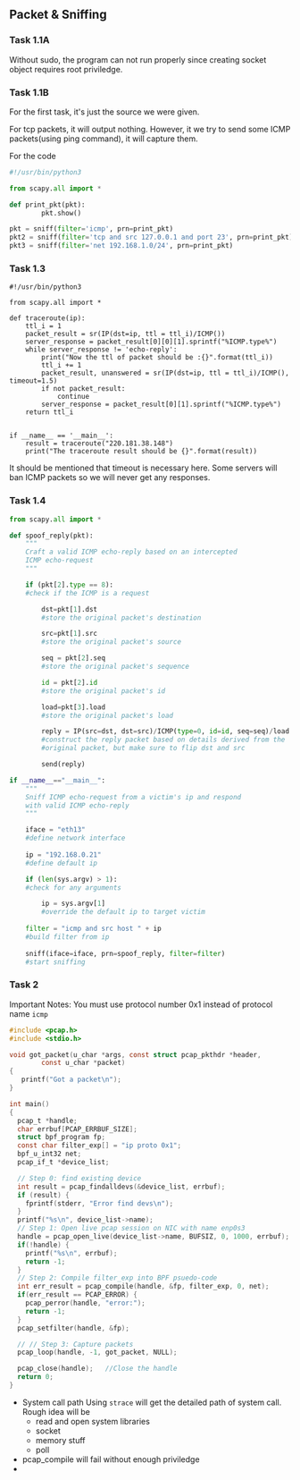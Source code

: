 ## Packet & Sniffing

### Task 1.1A

Without sudo, the program can not run properly since creating socket object requires root priviledge. 

### Task 1.1B

For the first task, it's just the source we were given. 

For tcp packets, it will output nothing. However, it we try to send some ICMP packets(using ping command), it will capture them. 

For the code 

``` python
#!/usr/bin/python3

from scapy.all import *

def print_pkt(pkt):
        pkt.show()

pkt = sniff(filter='icmp', prn=print_pkt)
pkt2 = sniff(filter='tcp and src 127.0.0.1 and port 23', prn=print_pkt)
pkt3 = sniff(filter='net 192.168.1.0/24', prn=print_pkt)

```

### Task 1.3

```
#!/usr/bin/python3

from scapy.all import *

def traceroute(ip):
	ttl_i = 1
	packet_result = sr(IP(dst=ip, ttl = ttl_i)/ICMP())
	server_response = packet_result[0][0][1].sprintf("%ICMP.type%")
	while server_response != 'echo-reply':
		print("Now the ttl of packet should be :{}".format(ttl_i))
		ttl_i += 1
		packet_result, unanswered = sr(IP(dst=ip, ttl = ttl_i)/ICMP(), timeout=1.5)
		if not packet_result:
			continue
		server_response = packet_result[0][1].sprintf("%ICMP.type%")
	return ttl_i


if __name__ == '__main__':
	result = traceroute("220.181.38.148")
	print("The traceroute result should be {}".format(result))

```
It should be mentioned that timeout is necessary here. Some servers will ban ICMP packets so we will never get any responses. 

### Task 1.4 
``` python
from scapy.all import *

def spoof_reply(pkt):
    """
    Craft a valid ICMP echo-reply based on an intercepted
    ICMP echo-request    
    """

    if (pkt[2].type == 8):
    #check if the ICMP is a request

        dst=pkt[1].dst
        #store the original packet's destination

        src=pkt[1].src
        #store the original packet's source

        seq = pkt[2].seq
        #store the original packet's sequence

        id = pkt[2].id
        #store the original packet's id

        load=pkt[3].load
        #store the original packet's load

        reply = IP(src=dst, dst=src)/ICMP(type=0, id=id, seq=seq)/load
        #construct the reply packet based on details derived from the
        #original packet, but make sure to flip dst and src

        send(reply)

if __name__=="__main__":
    """
    Sniff ICMP echo-request from a victim's ip and respond
    with valid ICMP echo-reply  
    """

    iface = "eth13"
    #define network interface
   
    ip = "192.168.0.21"
    #define default ip

    if (len(sys.argv) > 1):
    #check for any arguments

        ip = sys.argv[1]
        #override the default ip to target victim
   
    filter = "icmp and src host " + ip
    #build filter from ip
 
    sniff(iface=iface, prn=spoof_reply, filter=filter)
    #start sniffing
```

### Task 2
Important Notes: You must use protocol number 0x1 instead of protocol name `icmp`
``` C
#include <pcap.h>
#include <stdio.h>

void got_packet(u_char *args, const struct pcap_pkthdr *header,
        const u_char *packet)
{
   printf("Got a packet\n");
}

int main()
{
  pcap_t *handle;
  char errbuf[PCAP_ERRBUF_SIZE];
  struct bpf_program fp;
  const char filter_exp[] = "ip proto 0x1";
  bpf_u_int32 net;
  pcap_if_t *device_list;

  // Step 0: find existing device
  int result = pcap_findalldevs(&device_list, errbuf);
  if (result) {
    fprintf(stderr, "Error find devs\n");
  }
  printf("%s\n", device_list->name);
  // Step 1: Open live pcap session on NIC with name enp0s3
  handle = pcap_open_live(device_list->name, BUFSIZ, 0, 1000, errbuf); 
  if(!handle) {
    printf("%s\n", errbuf);
    return -1;
  }
  // Step 2: Compile filter_exp into BPF psuedo-code
  int err_result = pcap_compile(handle, &fp, filter_exp, 0, net);
  if(err_result == PCAP_ERROR) {
    pcap_perror(handle, "error:");
    return -1;
  }
  pcap_setfilter(handle, &fp);                                

  // // Step 3: Capture packets
  pcap_loop(handle, -1, got_packet, NULL);                    

  pcap_close(handle);   //Close the handle
  return 0;
}


```
* System call path Using `strace` will get the detailed path of system call. Rough idea will be 
	* read and open system libraries
	* socket
	* memory stuff
	* poll
* pcap_compile will fail without enough priviledge 
* 

